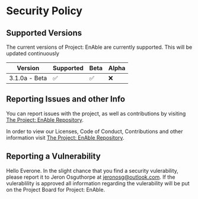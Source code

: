 # Security Policy

## Supported Versions

The current versions of Project: EnAble are currently supported. This will be updated continuously

| Version | Supported          | Beta | Alpha |
| ------- | ------------------ | ---- | ----- |
| 3.1.0a - Beta | :white_check_mark: | :white_check_mark: | :x: |

## Reporting Issues and other Info
You can report issues with the project, as well as contributions by visiting [The Project: EnAble Repository](http://github.com/projectenable/Project-Enable).

In order to view our Licenses, Code of Conduct, Contributions and other information visit [The Project: EnAble Repository](http://github.com/project/Project-Enable). 

## Reporting a Vulnerability

Hello Everone. In the slight chance that you find a security vulerability, please 
report it to Jeron Osguthorpe at jeronosg@outlook.com. If the vulerablility is approved
all information regarding the vulerability will be put on the Project Board for
Project: EnAble. 
